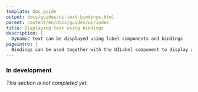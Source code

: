 ```yaml
---
template: doc_guide
output: docs/guides/ui-text-bindings.html
parent: content/en/docs/guides/ui/index
title: Displaying text using bindings
description: |
  Dynamic text can be displayed using label components and bindings
pageintro: |
  Bindings can be used together with the UILabel component to display and update text.
---
```


<section>

### In development

_This section is not completed yet._

</section>
